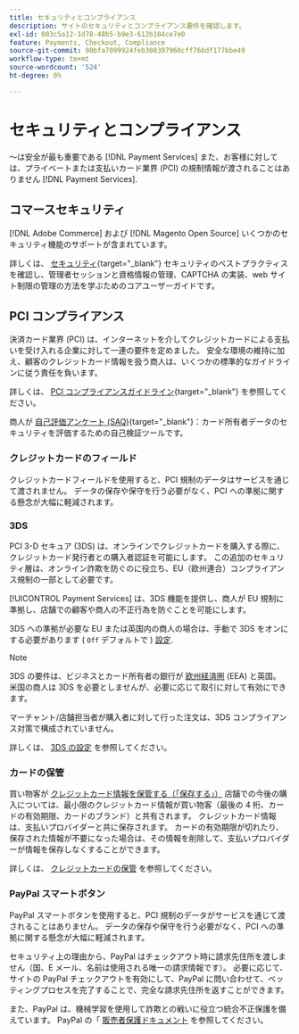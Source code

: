 ```yaml
---
title: セキュリティとコンプライアンス
description: サイトのセキュリティとコンプライアンス要件を確認します。
exl-id: 083c5a12-1d78-48b5-b9e3-612b104ce7e0
feature: Payments, Checkout, Compliance
source-git-commit: 90bfa7099924feb308397960cff76bdf177bbe49
workflow-type: tm+mt
source-wordcount: '524'
ht-degree: 0%

---
```


# セキュリティとコンプライアンス

～は安全が最も重要である [!DNL Payment Services] また、お客様に対しては、プライベートまたは支払いカード業界 (PCI) の規制情報が渡されることはありません [!DNL Payment Services].

## コマースセキュリティ

[!DNL Adobe Commerce] および [!DNL Magento Open Source] いくつかのセキュリティ機能のサポートが含まれています。

詳しくは、 [セキュリティ](https://docs.magento.com/user-guide/stores/security.html){target="_blank"} セキュリティのベストプラクティスを確認し、管理者セッションと資格情報の管理、CAPTCHA の実装、web サイト制限の管理の方法を学ぶためのコアユーザーガイドです。

## PCI コンプライアンス

決済カード業界 (PCI) は、インターネットを介してクレジットカードによる支払いを受け入れる企業に対して一連の要件を定めました。 安全な環境の維持に加え、顧客のクレジットカード情報を扱う商人は、いくつかの標準的なガイドラインに従う責任を負います。

詳しくは、 [PCI コンプライアンスガイドライン](https://docs.magento.com/user-guide/stores/compliance-pci.html){target="_blank"} を参照してください。

商人が [自己評価アンケート (SAQ)](https://www.pcisecuritystandards.org/pci_security/completing_self_assessment){target="_blank"}：カード所有者データのセキュリティを評価するための自己検証ツールです。

### クレジットカードのフィールド

クレジットカードフィールドを使用すると、PCI 規制のデータはサービスを通じて渡されません。 データの保存や保守を行う必要がなく、PCI への準拠に関する懸念が大幅に軽減されます。

### 3DS

PCI 3-D セキュア (3DS) は、オンラインでクレジットカードを購入する際に、クレジットカード発行者との購入者認証を可能にします。 この追加のセキュリティ層は、オンライン詐欺を防ぐのに役立ち、EU（欧州連合）コンプライアンス規制の一部として必要です。

[!UICONTROL Payment Services] は、3DS 機能を提供し、商人が EU 規制に準拠し、店舗での顧客や商人の不正行為を防ぐことを可能にします。

3DS への準拠が必要な EU または英国内の商人の場合は、手動で 3DS をオンにする必要があります ( `Off` デフォルトで ) [設定](settings.md#credit-card-fields).

>[!NOTE]
>
>3DS の要件は、ビジネスとカード所有者の銀行が [欧州経済圏](https://www.efta.int/eea) (EEA) と英国。 米国の商人は 3DS を必要としませんが、必要に応じて取引に対して有効にできます。

マーチャント/店舗担当者が購入者に対して行った注文は、3DS コンプライアンス対策で構成されていません。

詳しくは、 [3DS の設定](settings.md#3ds) を参照してください。

### カードの保管

買い物客が [クレジットカード情報を保管する（「保存する」）](vaulting.md) 店舗での今後の購入については、最小限のクレジットカード情報が買い物客（最後の 4 桁、カードの有効期限、カードのブランド）と共有されます。 クレジットカード情報は、支払いプロバイダーと共に保存されます。 カードの有効期限が切れたり、保存された情報が不要になった場合は、その情報を削除して、支払いプロバイダーが情報を保存しなくすることができます。

詳しくは、 [クレジットカードの保管](vaulting.md) を参照してください。

### PayPal スマートボタン

PayPal スマートボタンを使用すると、PCI 規制のデータがサービスを通じて渡されることはありません。 データの保存や保守を行う必要がなく、PCI への準拠に関する懸念が大幅に軽減されます。

セキュリティ上の理由から、PayPal はチェックアウト時に請求先住所を渡しません（国、E メール、名前は使用される唯一の請求情報です）。 必要に応じて、サイトの PayPal チェックアウトを有効にして、PayPal に問い合わせて、ベッティングプロセスを完了することで、完全な請求先住所を返すことができます。

また、PayPal は、機械学習を使用して詐欺との戦いに役立つ統合不正保護を備えています。 PayPal の「 [販売者保護ドキュメント](https://www.paypal.com/us/webapps/mpp/security/seller-protection) を参照してください。
